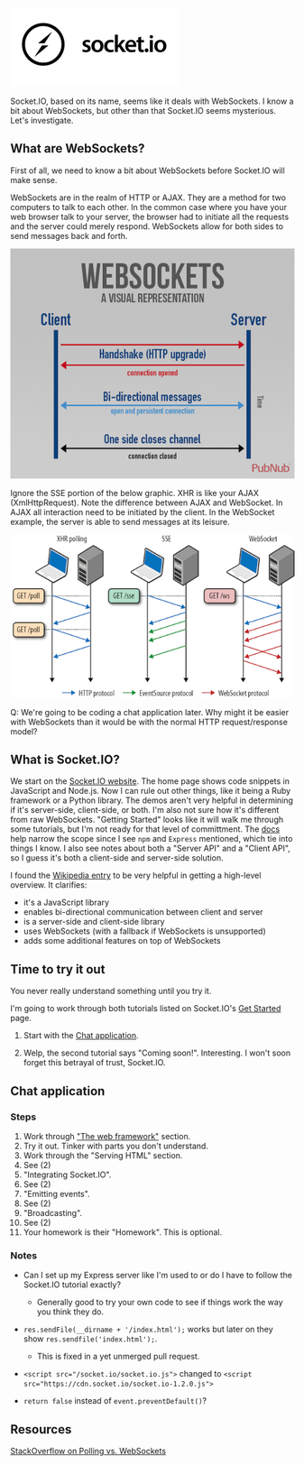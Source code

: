 ![Socket.IO Logo](socketio-logo.png)

Socket.IO, based on its name, seems like it deals with WebSockets. I
know a bit about WebSockets, but other than that Socket.IO seems
mysterious. Let's investigate.

What are WebSockets?
--------------------

First of all, we need to know a bit about WebSockets before Socket.IO
will make sense.

WebSockets are in the realm of HTTP or AJAX. They are a method for two
computers to talk to each other. In the common case where you have
your web browser talk to your server, the browser had to initiate all
the requests and the server could merely respond. WebSockets allow
for both sides to send messages back and forth.

![WebSocket Graphic](websocket-client-server.png)

Ignore the SSE portion of the below graphic.  XHR is like your AJAX
(XmlHttpRequest). Note the difference between AJAX and WebSocket. In
AJAX all interaction need to be initiated by the client. In the
WebSocket example, the server is able to send messages at its leisure.

![WebSockets vs Poll](websocket-vs-poll.png)

Q: We're going to be coding a chat application later. Why might it be
easier with WebSockets than it would be with the normal HTTP
request/response model?

What is Socket.IO?
------------------

We start on the [Socket.IO website](http://socket.io/). The home page
shows code snippets in JavaScript and Node.js. Now I can rule out
other things, like it being a Ruby framework or a Python library. The
demos aren't very helpful in determining if it's server-side,
client-side, or both. I'm also not sure how it's different from raw
WebSockets. "Getting Started" looks like it will walk me through some
tutorials, but I'm not ready for that level of committment. The
[docs](http://socket.io/docs/) help narrow the scope since I see `npm`
and `Express` mentioned, which tie into things I know.  I also see
notes about both a "Server API" and a "Client API", so I guess it's
both a client-side and server-side solution.

I found the [Wikipedia entry](http://en.wikipedia.org/wiki/Socket.IO)
to be very helpful in getting a high-level overview. It clarifies:

- it's a JavaScript library
- enables bi-directional communication between client and server
- is a server-side and client-side library
- uses WebSockets (with a fallback if WebSockets is unsupported)
- adds some additional features on top of WebSockets

Time to try it out
------------------

You never really understand something until you try it.

I'm going to work through both tutorials listed on Socket.IO's
[Get Started](http://socket.io/get-started/) page.

1. Start with the
   [Chat application](http://socket.io/get-started/chat/).

2. Welp, the second tutorial says "Coming soon!". Interesting. I won't
   soon forget this betrayal of trust, Socket.IO.

Chat application
----------------

### Steps

1. Work through ["The web framework"](http://socket.io/get-started/chat/) section.
2. Try it out. Tinker with parts you don't understand.
3. Work through the "Serving HTML" section.
4. See (2)
5. "Integrating Socket.IO".
6. See (2)
7. "Emitting events".
8. See (2)
9. "Broadcasting".
10. See (2)
11. Your homework is their "Homework". This is optional.

### Notes

- Can I set up my Express server like I'm used to or do I have to
  follow the Socket.IO tutorial exactly?

    - Generally good to try your own code to see if things work the
      way you think they do.

- `res.sendFile(__dirname + '/index.html');` works but later on they
  show `res.sendfile('index.html');`.

    - This is fixed in a yet unmerged pull request.

- `<script src="/socket.io/socket.io.js">` changed to `<script
  src="https://cdn.socket.io/socket.io-1.2.0.js">`

- `return false` instead of `event.preventDefault()`?

Resources
---------

[StackOverflow on Polling vs. WebSockets](http://stackoverflow.com/questions/11077857/what-are-long-polling-websockets-server-sent-events-sse-and-comet)

